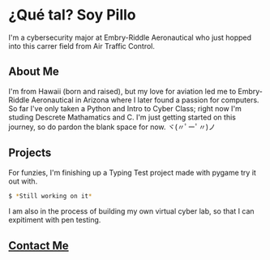 # ¿Qué tal? Soy Pillo

I'm a cybersecurity major at Embry-Riddle Aeronautical who just hopped into this carrer field from Air Traffic Control.

## About Me

I'm from Hawaii (born and raised), but my love for aviation led me to Embry-Riddle Aeronautical in Arizona where I later found a passion for computers. So far I've only taken a Python and Intro to Cyber Class; right now I'm studing Descrete Mathamatics and C. I'm just getting started on this journey, so do pardon the blank space for now. ヾ(〃ﾟーﾟ〃)ノ

## Projects

For funzies, I'm finishing up a Typing Test project made with pygame try it out with. 
```sh
$ *Still working on it*
```
I am also in the process of building my own virtual cyber lab, so that I can expitiment with pen testing.

## [Contact Me](mailto:Duenaslj@my.erau.edu?subject=%20Github%20Inquiry%20)


